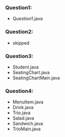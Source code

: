### Question1:
- Question1.java
### Question2:
- skipped
### Question3:
- Student.java
- SeatingChart.java
- SeatingChartMain.java
### Question4:
- MenuItem.java
- Drink.java
- Trio.java
- Salad.java
- Sandwich.java
- TrioMain.java
